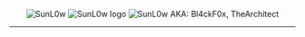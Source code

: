 <p align="center">
<img src="https://img.shields.io/badge/-SunL0w-blue" alt="SunL0w"/>
<img src="https://github.com/SunL0w/SunL0w/blob/main/SunL0w.png" alt="SunL0w logo"/>
<img src="https://img.shields.io/badge/AKA%20%3A-Bl4ckF0x%2C%20TheArchitect-blue" alt="SunL0w AKA:  Bl4ckF0x, TheArchitect"/>
</p>

---

<!--
**SunL0w/SunL0w** is my ✨ profile presentation ✨ repository.
-->
